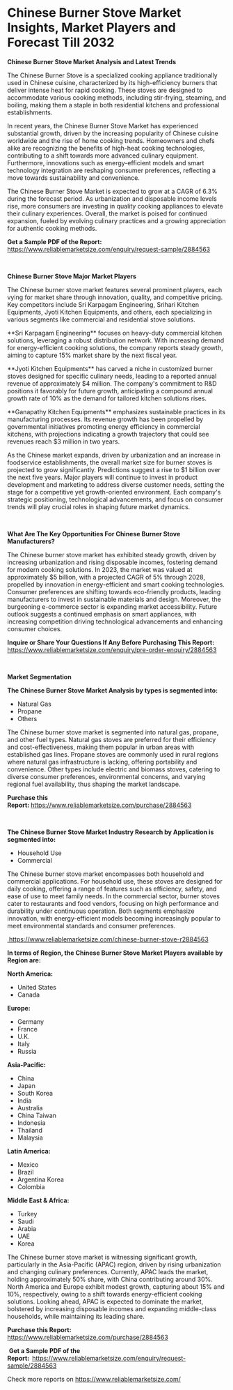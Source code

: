 <p><h1>Chinese Burner Stove Market Insights, Market Players and Forecast Till 2032</h1></p><p><strong>Chinese Burner Stove Market Analysis and Latest Trends</strong></p>
<p><p>The Chinese Burner Stove is a specialized cooking appliance traditionally used in Chinese cuisine, characterized by its high-efficiency burners that deliver intense heat for rapid cooking. These stoves are designed to accommodate various cooking methods, including stir-frying, steaming, and boiling, making them a staple in both residential kitchens and professional establishments. </p><p>In recent years, the Chinese Burner Stove Market has experienced substantial growth, driven by the increasing popularity of Chinese cuisine worldwide and the rise of home cooking trends. Homeowners and chefs alike are recognizing the benefits of high-heat cooking technologies, contributing to a shift towards more advanced culinary equipment. Furthermore, innovations such as energy-efficient models and smart technology integration are reshaping consumer preferences, reflecting a move towards sustainability and convenience.</p><p>The Chinese Burner Stove Market is expected to grow at a CAGR of 6.3% during the forecast period. As urbanization and disposable income levels rise, more consumers are investing in quality cooking appliances to elevate their culinary experiences. Overall, the market is poised for continued expansion, fueled by evolving culinary practices and a growing appreciation for authentic cooking methods.</p></p>
<p><strong>Get a Sample PDF of the Report:&nbsp;</strong> <a href="https://www.reliablemarketsize.com/enquiry/request-sample/2884563?utm_campaign=3069&utm_medium=2&utm_source=Github&utm_content=ia&utm_term=13032025&utm_id=chinese-burner-stove">https://www.reliablemarketsize.com/enquiry/request-sample/2884563</a></p>
<p>&nbsp;</p>
<p><strong>Chinese Burner Stove Major Market Players</strong></p>
<p><p>The Chinese burner stove market features several prominent players, each vying for market share through innovation, quality, and competitive pricing. Key competitors include Sri Karpagam Engineering, Srihari Kitchen Equipments, Jyoti Kitchen Equipments, and others, each specializing in various segments like commercial and residential stove solutions.</p><p>**Sri Karpagam Engineering** focuses on heavy-duty commercial kitchen solutions, leveraging a robust distribution network. With increasing demand for energy-efficient cooking solutions, the company reports steady growth, aiming to capture 15% market share by the next fiscal year.</p><p>**Jyoti Kitchen Equipments** has carved a niche in customized burner stoves designed for specific culinary needs, leading to a reported annual revenue of approximately $4 million. The company's commitment to R&D positions it favorably for future growth, anticipating a compound annual growth rate of 10% as the demand for tailored kitchen solutions rises.</p><p>**Ganapathy Kitchen Equipments** emphasizes sustainable practices in its manufacturing processes. Its revenue growth has been propelled by governmental initiatives promoting energy efficiency in commercial kitchens, with projections indicating a growth trajectory that could see revenues reach $3 million in two years.</p><p>As the Chinese market expands, driven by urbanization and an increase in foodservice establishments, the overall market size for burner stoves is projected to grow significantly. Predictions suggest a rise to $1 billion over the next five years. Major players will continue to invest in product development and marketing to address diverse customer needs, setting the stage for a competitive yet growth-oriented environment. Each company's strategic positioning, technological advancements, and focus on consumer trends will play crucial roles in shaping future market dynamics.</p></p>
<p>&nbsp;</p>
<p><strong>What Are The Key Opportunities For Chinese Burner Stove Manufacturers?</strong></p>
<p><p>The Chinese burner stove market has exhibited steady growth, driven by increasing urbanization and rising disposable incomes, fostering demand for modern cooking solutions. In 2023, the market was valued at approximately $5 billion, with a projected CAGR of 5% through 2028, propelled by innovation in energy-efficient and smart cooking technologies. Consumer preferences are shifting towards eco-friendly products, leading manufacturers to invest in sustainable materials and design. Moreover, the burgeoning e-commerce sector is expanding market accessibility. Future outlook suggests a continued emphasis on smart appliances, with increasing competition driving technological advancements and enhancing consumer choices.</p></p>
<p><strong>Inquire or Share Your Questions If Any Before Purchasing This Report:</strong> <a href="https://www.reliablemarketsize.com/enquiry/pre-order-enquiry/2884563?utm_campaign=3069&utm_medium=2&utm_source=Github&utm_content=ia&utm_term=13032025&utm_id=chinese-burner-stove">https://www.reliablemarketsize.com/enquiry/pre-order-enquiry/2884563</a></p>
<p>&nbsp;</p>
<p><strong>Market Segmentation</strong></p>
<p><strong>The Chinese Burner Stove Market Analysis by types is segmented into:</strong></p>
<p><ul><li>Natural Gas</li><li>Propane</li><li>Others</li></ul></p>
<p><p>The Chinese burner stove market is segmented into natural gas, propane, and other fuel types. Natural gas stoves are preferred for their efficiency and cost-effectiveness, making them popular in urban areas with established gas lines. Propane stoves are commonly used in rural regions where natural gas infrastructure is lacking, offering portability and convenience. Other types include electric and biomass stoves, catering to diverse consumer preferences, environmental concerns, and varying regional fuel availability, thus shaping the market landscape.</p></p>
<p><strong>Purchase this Report:&nbsp;</strong><a href="https://www.reliablemarketsize.com/purchase/2884563?utm_campaign=3069&utm_medium=2&utm_source=Github&utm_content=ia&utm_term=13032025&utm_id=chinese-burner-stove">https://www.reliablemarketsize.com/purchase/2884563</a></p>
<p>&nbsp;</p>
<p><strong>The Chinese Burner Stove Market Industry Research by Application is segmented into:</strong></p>
<p><ul><li>Household Use</li><li>Commercial</li></ul></p>
<p><p>The Chinese burner stove market encompasses both household and commercial applications. For household use, these stoves are designed for daily cooking, offering a range of features such as efficiency, safety, and ease of use to meet family needs. In the commercial sector, burner stoves cater to restaurants and food vendors, focusing on high performance and durability under continuous operation. Both segments emphasize innovation, with energy-efficient models becoming increasingly popular to meet environmental standards and consumer preferences.</p></p>
<p><a href="https://www.reliablemarketsize.com/chinese-burner-stove-r2884563?utm_campaign=3069&utm_medium=2&utm_source=Github&utm_content=ia&utm_term=13032025&utm_id=chinese-burner-stove">&nbsp;https://www.reliablemarketsize.com/chinese-burner-stove-r2884563</a></p>
<p><strong>In terms of Region, the Chinese Burner Stove Market Players available by Region are:</strong></p>
<p>
    <p> <strong> North America: </strong>
        <ul>
            <li>United States</li>
            <li>Canada</li>
        </ul>
        </p> 
    <p> <strong> Europe: </strong>
        <ul>
            <li>Germany</li>
            <li>France</li>
            <li>U.K.</li>
            <li>Italy</li>
            <li>Russia</li>
        </ul>
        </p> 
    <p> <strong> Asia-Pacific: </strong>
        <ul>
            <li>China</li>
            <li>Japan</li>
            <li>South Korea</li>
            <li>India</li>
            <li>Australia</li>
            <li>China Taiwan</li>
            <li>Indonesia</li>
            <li>Thailand</li>
            <li>Malaysia</li>
        </ul>
        </p> 
    <p> <strong> Latin America: </strong>
        <ul>
            <li>Mexico</li>
            <li>Brazil</li>
            <li>Argentina Korea</li>
            <li>Colombia</li>
        </ul>
        </p> 
    <p> <strong> Middle East & Africa: </strong>
        <ul>
            <li>Turkey</li>
            <li>Saudi</li>
            <li>Arabia</li>
            <li>UAE</li>
            <li>Korea</li>
        </ul>
    </p>
    </p>
<p><p>The Chinese burner stove market is witnessing significant growth, particularly in the Asia-Pacific (APAC) region, driven by rising urbanization and changing culinary preferences. Currently, APAC leads the market, holding approximately 50% share, with China contributing around 30%. North America and Europe exhibit modest growth, capturing about 15% and 10%, respectively, owing to a shift towards energy-efficient cooking solutions. Looking ahead, APAC is expected to dominate the market, bolstered by increasing disposable incomes and expanding middle-class households, while maintaining its leading share.</p></p>
<p><strong>Purchase this Report: </strong><a href="https://www.reliablemarketsize.com/purchase/2884563?utm_campaign=3069&utm_medium=2&utm_source=Github&utm_content=ia&utm_term=13032025&utm_id=chinese-burner-stove">https://www.reliablemarketsize.com/purchase/2884563</a></p>
<p>&nbsp;<strong>Get a Sample PDF of the Report:&nbsp;&nbsp;</strong><a href="https://www.reliablemarketsize.com/enquiry/request-sample/2884563?utm_campaign=3069&utm_medium=2&utm_source=Github&utm_content=ia&utm_term=13032025&utm_id=chinese-burner-stove">https://www.reliablemarketsize.com/enquiry/request-sample/2884563</a></p>
<p><strong></strong></p>
<p>Check more reports on <a href="https://www.reliablemarketsize.com/?utm_campaign=3069&utm_medium=2&utm_source=Github&utm_content=ia&utm_term=13032025&utm_id=chinese-burner-stove">https://www.reliablemarketsize.com/</a></p>